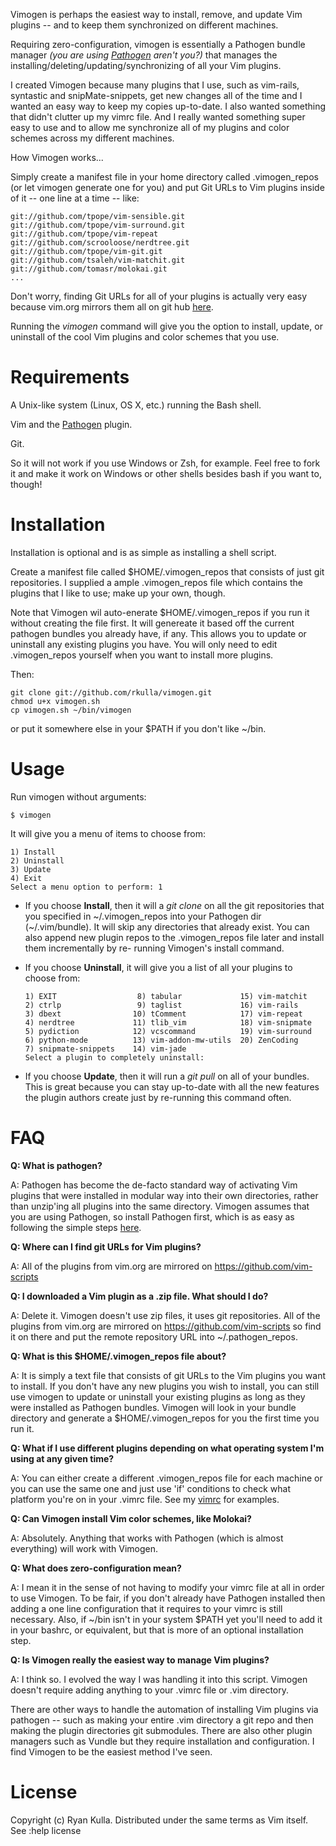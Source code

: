 
Vimogen is perhaps the easiest way to install, remove, and update Vim plugins --
and to keep them synchronized on different machines.

Requiring zero-configuration, vimogen is essentially a Pathogen bundle manager _(you
are using <a href="https://github.com/tpope/vim-pathogen/">Pathogen</a> aren't you?)_
that manages the installing/deleting/updating/synchronizing of all your Vim plugins. 

I created Vimogen because many plugins that I use, such as vim-rails, syntastic
and snipMate-snippets, get new changes all of the time and I wanted an easy way
to keep my copies up-to-date. I also wanted something that didn't clutter up my
vimrc file. And I really wanted something super easy to use and to allow me
synchronize all of my plugins and color schemes across my different machines.

How Vimogen works...

Simply create a manifest file in your home directory called .vimogen_repos 
(or let vimogen generate one for you) and put Git URLs to Vim plugins inside
of it -- one line at a time -- like:
    
    git://github.com/tpope/vim-sensible.git
    git://github.com/tpope/vim-surround.git
    git://github.com/tpope/vim-repeat
    git://github.com/scrooloose/nerdtree.git
    git://github.com/tpope/vim-git.git
    git://github.com/tsaleh/vim-matchit.git
    git://github.com/tomasr/molokai.git
    ...

Don't worry, finding Git URLs for all of your plugins is actually very easy 
because vim.org mirrors them all on git hub <a href="https://github.com/vim-scripts">here</a>.

Running the _vimogen_ command will give you the option to install, update, or
uninstall of the cool Vim plugins and color schemes that you use.

Requirements
============
A Unix-like system (Linux, OS X, etc.) running the Bash shell.

Vim and the [Pathogen](https://github.com/tpope/vim-pathogen/ "Pathogen") plugin.

Git.

So it will not work if you use Windows or Zsh, for example. Feel free to fork it
and make it work on Windows or other shells besides bash if you want to, though!

Installation
============
Installation is optional and is as simple as installing a shell script.

Create a manifest file called $HOME/.vimogen_repos that consists
of just git repositories. I supplied a ample .vimogen_repos file
which contains the plugins that I like to use; make up your own, though.

Note that Vimogen wil auto-enerate $HOME/.vimogen_repos if you run it
without creating the file first. It will genereate it based off the
current pathogen bundles you already have, if any. This allows you to
update or uninstall any existing plugins you have. You will only need
to edit .vimogen_repos yourself when you want to install more plugins.

Then:

    git clone git://github.com/rkulla/vimogen.git
    chmod u+x vimogen.sh
    cp vimogen.sh ~/bin/vimogen 
    
or put it somewhere else in your $PATH if you don't like ~/bin.

Usage
=====
Run vimogen without arguments:

    $ vimogen

It will give you a menu of items to choose from:

    1) Install
    2) Uninstall
    3) Update
    4) Exit
    Select a menu option to perform: 1

*    If you choose __Install__, then it will a _git clone_ on all the git repositories 
that you specified in ~/.vimogen_repos into your Pathogen dir (~/.vim/bundle).
It will skip any directories that already exist. You can also append new plugin
repos to the .vimogen_repos file later and install them incrementally by re-
running Vimogen's install command.

*    If you choose __Uninstall__, it will give you a list of all your plugins to choose from:

         1) EXIT                  8) tabular             15) vim-matchit
         2) ctrlp                 9) taglist             16) vim-rails
         3) dbext                10) tComment            17) vim-repeat
         4) nerdtree             11) tlib_vim            18) vim-snipmate
         5) pydiction            12) vcscommand          19) vim-surround
         6) python-mode          13) vim-addon-mw-utils  20) ZenCoding
         7) snipmate-snippets    14) vim-jade
         Select a plugin to completely uninstall:

    
*    If you choose __Update__, then it will run a _git pull_ on all of your bundles. 
This is great because you can stay up-to-date with all the new features the 
plugin authors create just by re-running this command often.

FAQ
===
__Q: What is pathogen?__

A: Pathogen has become the de-facto standard way of activating Vim plugins
that were installed in modular way into their own directories, rather than
unzip'ing all plugins into the same directory. Vimogen assumes that you are 
using Pathogen, so install Pathogen first, which is as easy as following the
simple steps <a href="https://github.com/tpope/vim-pathogen">here</a>.

__Q: Where can I find git URLs for Vim plugins?__

A: All of the plugins from vim.org are mirrored on https://github.com/vim-scripts

__Q: I downloaded a Vim plugin as a .zip file. What should I do?__

A: Delete it. Vimogen doesn't use zip files, it uses git repositories. All of
the plugins from vim.org are mirrored on https://github.com/vim-scripts so
find it on there and put the remote repository URL into ~/.pathogen_repos.

__Q: What is this $HOME/.vimogen_repos file about?__

A: It is simply a text file that consists of git URLs to the Vim plugins you
want to install. If you don't have any new plugins you wish to install, you
can still use vimogen to update or uninstall your existing plugins as long
as they were installed as Pathogen bundles. Vimogen will look in your bundle
directory and generate a $HOME/.vimogen_repos for you the first time you run it.

__Q: What if I use different plugins depending on what operating system I'm using
at any given time?__

A: You can either create a different .vimogen_repos file for each machine or
you can use the same one and just use 'if' conditions to check what platform 
you're on in your .vimrc file. See my <a href="https://github.com/rkulla/vimrc">vimrc</a> for examples.

__Q: Can Vimogen install Vim color schemes, like Molokai?__

A: Absolutely. Anything that works with Pathogen (which is almost everything)
will work with Vimogen.

__Q: What does zero-configuration mean?__

A: I mean it in the sense of not having to modify your vimrc file at all in
order to use Vimogen. To be fair, if you don't already have Pathogen installed
then adding a one line configuration that it requires to your vimrc is still
necessary. Also, if ~/bin isn't in your system $PATH yet you'll need to add it
in your bashrc, or equivalent, but that is more of an optional installation step.

__Q: Is Vimogen really the easiest way to manage Vim plugins?__

A: I think so. I evolved the way I was handling it into this script. Vimogen
doesn't require adding anything to your .vimrc file or .vim directory. 

There are other ways to handle the automation of installing Vim plugins via 
pathogen -- such as making your entire .vim directory a git repo and then
making the plugin directories git submodules. There are also other plugin
managers such as Vundle but they require installation and configuration. I
find Vimogen to be the easiest method I've seen. 

License
=======
Copyright (c) Ryan Kulla. Distributed under the same terms as Vim itself. See :help license
